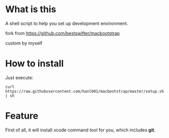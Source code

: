 # What is this

A shell script to help you set up development environment.

fork from https://github.com/bestswifter/macbootstrap

custom by myself

# How to install

Just execute:

```shell
curl https://raw.githubusercontent.com/hanl001/macbootstrap/master/setup.sh | sh
```

# Feature
First of all, it will install xcode command tool for you, which includes **git**.

